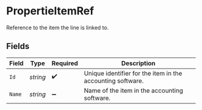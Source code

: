 # PropertieItemRef

Reference to the item the line is linked to.


## Fields

| Field                                                      | Type                                                       | Required                                                   | Description                                                |
| ---------------------------------------------------------- | ---------------------------------------------------------- | ---------------------------------------------------------- | ---------------------------------------------------------- |
| `Id`                                                       | *string*                                                   | :heavy_check_mark:                                         | Unique identifier for the item in the accounting software. |
| `Name`                                                     | *string*                                                   | :heavy_minus_sign:                                         | Name of the item in the accounting software.               |